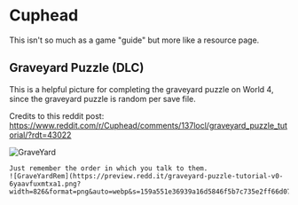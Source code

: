 # Cuphead

This isn't so much as a game "guide" but more like a resource page.

## Graveyard Puzzle (DLC)

This is a helpful picture for completing the graveyard puzzle on World 4, since the graveyard puzzle is random per save file.

Credits to this reddit post: <https://www.reddit.com/r/Cuphead/comments/137locl/graveyard_puzzle_tutorial/?rdt=43022>

![GraveYard](https://preview.redd.it/graveyard-puzzle-tutorial-v0-uxfjzk9tmtxa1.png?width=1080&crop=smart&auto=webp&s=507b5676623a1da5f5cfd45a208b791fac2f09c5)

```admonish
Just remember the order in which you talk to them.
![GraveYardRem](https://preview.redd.it/graveyard-puzzle-tutorial-v0-6yaavfuxmtxa1.png?width=826&format=png&auto=webp&s=159a551e36939a16d5846f5b7c735e2ff66d0720)
```
